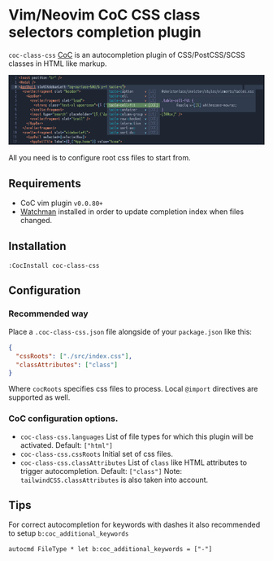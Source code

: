 # Vim/Neovim CoC CSS class selectors completion plugin

`coc-class-css` [CoC](https://github.com/neoclide/coc.nvim) is an autocompletion plugin of CSS/PostCSS/SCSS
classes in HTML like markup.

![screenshot](./images/screen1.png)

All you need is to configure root css files to start from.

## Requirements

* CoC vim plugin `v0.0.80+`
* [Watchman](https://facebook.github.io/watchman/) installed in order to update completion index when files changed.

## Installation

```
:CocInstall coc-class-css
```

## Configuration

### Recommended way

Place a `.coc-class-css.json` file alongside of your `package.json` like this:

```json
{
  "cssRoots": ["./src/index.css"],
  "classAttributes": ["class"]
}
```

Where `cocRoots` specifies css files to process. Local `@import` directives are supported as well.

### CoC configuration options.

* `coc-class-css.languages` List of file types for which this plugin will be activated.
   Default: `["html"]`
* `coc-class-css.cssRoots` Initial set of css files.
* `coc-class-css.classAttributes` List of `class`  like HTML attributes to trigger autocompletion. Default: `["class"]`
   Note: `tailwindCSS.classAttributes` is also taken into account.

## Tips

For correct autocompletion for keywords with dashes it also recommended to setup `b:coc_additional_keywords`

```vimscript
autocmd FileType * let b:coc_additional_keywords = ["-"]
```

